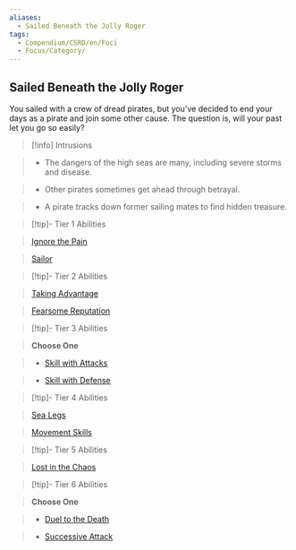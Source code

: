 ```yaml
---
aliases:
  - Sailed Beneath the Jolly Roger
tags:
  - Compendium/CSRD/en/Foci
  - Focus/Category/
---
```

  
    
## Sailed Beneath the Jolly Roger    
You sailed with a crew of dread pirates, but you've decided to end your days as a pirate and join some other cause. The question is, will your past let you go so easily?    
  
>[!info] Intrusions    
>- The dangers of the high seas are many, including severe storms and disease.    
>- Other pirates sometimes get ahead through betrayal.    
>- A pirate tracks down former sailing mates to find hidden treasure.    
  
  
>[!tip]- Tier 1 Abilities    
> [Ignore the Pain](Ignore-the-Pain.md)    
> [Sailor](Sailor.md)    
  
  
>[!tip]- Tier 2 Abilities    
> [Taking Advantage](Taking-Advantage.md)    
> [Fearsome Reputation](Fearsome-Reputation.md)    
  
  
>[!tip]- Tier 3 Abilities    
> **Choose One**    
>- [Skill with Attacks](Skill-With-Attacks.md)    
>- [Skill with Defense](Skill-With-Defense.md)    
  
  
>[!tip]- Tier 4 Abilities    
> [Sea Legs](Sea-Legs.md)    
> [Movement Skills](Movement-Skills.md)    
  
  
>[!tip]- Tier 5 Abilities    
> [Lost in the Chaos](Lost-in-the-Chaos.md)    
  
  
>[!tip]- Tier 6 Abilities    
> **Choose One**    
>- [Duel to the Death](Duel-to-the-Death.md)    
>- [Successive Attack](Successive-Attack.md)